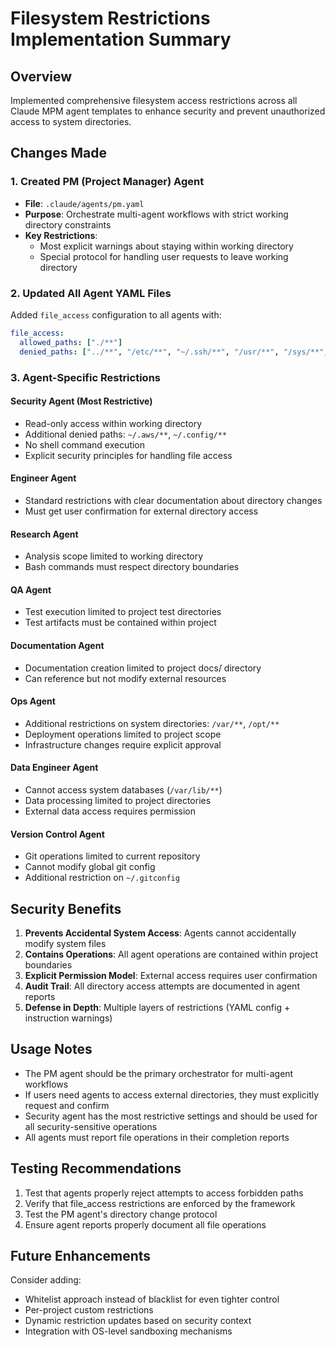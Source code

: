 # Filesystem Restrictions Implementation Summary

## Overview
Implemented comprehensive filesystem access restrictions across all Claude MPM agent templates to enhance security and prevent unauthorized access to system directories.

## Changes Made

### 1. Created PM (Project Manager) Agent
- **File**: `.claude/agents/pm.yaml`
- **Purpose**: Orchestrate multi-agent workflows with strict working directory constraints
- **Key Restrictions**: 
  - Most explicit warnings about staying within working directory
  - Special protocol for handling user requests to leave working directory

### 2. Updated All Agent YAML Files
Added `file_access` configuration to all agents with:
```yaml
file_access:
  allowed_paths: ["./**"]
  denied_paths: ["../**", "/etc/**", "~/.ssh/**", "/usr/**", "/sys/**", "/home/**", "/root/**"]
```

### 3. Agent-Specific Restrictions

#### Security Agent (Most Restrictive)
- Read-only access within working directory
- Additional denied paths: `~/.aws/**`, `~/.config/**`
- No shell command execution
- Explicit security principles for handling file access

#### Engineer Agent
- Standard restrictions with clear documentation about directory changes
- Must get user confirmation for external directory access

#### Research Agent
- Analysis scope limited to working directory
- Bash commands must respect directory boundaries

#### QA Agent
- Test execution limited to project test directories
- Test artifacts must be contained within project

#### Documentation Agent
- Documentation creation limited to project docs/ directory
- Can reference but not modify external resources

#### Ops Agent
- Additional restrictions on system directories: `/var/**`, `/opt/**`
- Deployment operations limited to project scope
- Infrastructure changes require explicit approval

#### Data Engineer Agent
- Cannot access system databases (`/var/lib/**`)
- Data processing limited to project directories
- External data access requires permission

#### Version Control Agent
- Git operations limited to current repository
- Cannot modify global git config
- Additional restriction on `~/.gitconfig`

## Security Benefits

1. **Prevents Accidental System Access**: Agents cannot accidentally modify system files
2. **Contains Operations**: All agent operations are contained within project boundaries
3. **Explicit Permission Model**: External access requires user confirmation
4. **Audit Trail**: All directory access attempts are documented in agent reports
5. **Defense in Depth**: Multiple layers of restrictions (YAML config + instruction warnings)

## Usage Notes

- The PM agent should be the primary orchestrator for multi-agent workflows
- If users need agents to access external directories, they must explicitly request and confirm
- Security agent has the most restrictive settings and should be used for all security-sensitive operations
- All agents must report file operations in their completion reports

## Testing Recommendations

1. Test that agents properly reject attempts to access forbidden paths
2. Verify that file_access restrictions are enforced by the framework
3. Test the PM agent's directory change protocol
4. Ensure agent reports properly document all file operations

## Future Enhancements

Consider adding:
- Whitelist approach instead of blacklist for even tighter control
- Per-project custom restrictions
- Dynamic restriction updates based on security context
- Integration with OS-level sandboxing mechanisms